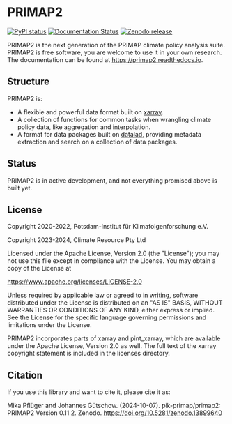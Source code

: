 # PRIMAP2

[![PyPI status](https://img.shields.io/pypi/v/primap2.svg)](https://pypi.python.org/pypi/primap2)
[![Documentation Status](https://readthedocs.org/projects/primap2/badge/?version=main)](https://primap2.readthedocs.io/en/stable/?badge=main)
[![Zenodo release](https://zenodo.org/badge/DOI/10.5281/zenodo.4535902.svg)](https://doi.org/10.5281/zenodo.4535902)

PRIMAP2 is the next generation of the PRIMAP climate policy analysis suite.
PRIMAP2 is free software, you are welcome to use it in your own research.
The documentation can be found at <https://primap2.readthedocs.io>.

## Structure

PRIMAP2 is:
 - A flexible and powerful data format built on [xarray](https://xarray.pydata.org).
 - A collection of functions for common tasks when wrangling climate policy
   data, like aggregation and interpolation.
 - A format for data packages built on [datalad](https://www.datalad.org), providing
   metadata extraction and search on a collection of data packages.

## Status

PRIMAP2 is in active development, and not everything promised above is built
yet.

## License

Copyright 2020-2022, Potsdam-Institut für Klimafolgenforschung e.V.

Copyright 2023-2024, Climate Resource Pty Ltd

Licensed under the Apache License, Version 2.0 (the "License"); you may not use this
file except in compliance with the License. You may obtain a copy of the License at

<https://www.apache.org/licenses/LICENSE-2.0>

Unless required by applicable law or agreed to in writing, software distributed under
the License is distributed on an "AS IS" BASIS, WITHOUT WARRANTIES OR CONDITIONS OF ANY
KIND, either express or implied. See the License for the specific language governing
permissions and limitations under the License.

PRIMAP2 incorporates parts of xarray and pint_xarray, which are available under the
Apache License, Version 2.0 as well. The full text of the xarray copyright statement is
included in the licenses directory.

## Citation

If you use this library and want to cite it, please cite it as:

Mika Pflüger and Johannes Gütschow. (2024-10-07).
pik-primap/primap2: PRIMAP2 Version 0.11.2.
Zenodo. https://doi.org/10.5281/zenodo.13899640
